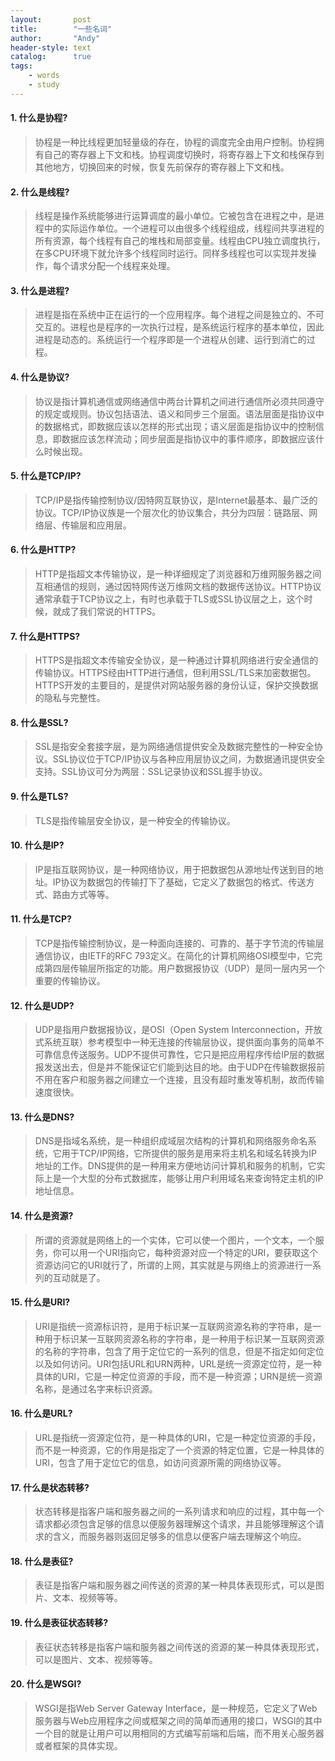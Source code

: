 ```yaml
---
layout:       post
title:        "一些名词"
author:       "Andy"
header-style: text
catalog:      true
tags:
    - words
    - study
---
```


#### 1. 什么是**协程**?
> 协程是一种比线程更加轻量级的存在，协程的调度完全由用户控制。协程拥有自己的寄存器上下文和栈。协程调度切换时，将寄存器上下文和栈保存到其他地方，切换回来的时候，恢复先前保存的寄存器上下文和栈。

#### 2. 什么是**线程**?
> 线程是操作系统能够进行运算调度的最小单位。它被包含在进程之中，是进程中的实际运作单位。一个进程可以由很多个线程组成，线程间共享进程的所有资源，每个线程有自己的堆栈和局部变量。线程由CPU独立调度执行，在多CPU环境下就允许多个线程同时运行。同样多线程也可以实现并发操作，每个请求分配一个线程来处理。

#### 3. 什么是**进程**?
> 进程是指在系统中正在运行的一个应用程序。每个进程之间是独立的、不可交互的。进程也是程序的一次执行过程，是系统运行程序的基本单位，因此进程是动态的。系统运行一个程序即是一个进程从创建、运行到消亡的过程。

#### 4. 什么是**协议**?
> 协议是指计算机通信或网络通信中两台计算机之间进行通信所必须共同遵守的规定或规则。协议包括语法、语义和同步三个层面。语法层面是指协议中的数据格式，即数据应该以怎样的形式出现；语义层面是指协议中的控制信息，即数据应该怎样流动；同步层面是指协议中的事件顺序，即数据应该什么时候出现。

#### 5. 什么是**TCP/IP**?
> TCP/IP是指传输控制协议/因特网互联协议，是Internet最基本、最广泛的协议。TCP/IP协议族是一个层次化的协议集合，共分为四层：链路层、网络层、传输层和应用层。

#### 6. 什么是**HTTP**?
> HTTP是指超文本传输协议，是一种详细规定了浏览器和万维网服务器之间互相通信的规则，通过因特网传送万维网文档的数据传送协议。HTTP协议通常承载于TCP协议之上，有时也承载于TLS或SSL协议层之上，这个时候，就成了我们常说的HTTPS。

#### 7. 什么是**HTTPS**?
> HTTPS是指超文本传输安全协议，是一种通过计算机网络进行安全通信的传输协议。HTTPS经由HTTP进行通信，但利用SSL/TLS来加密数据包。HTTPS开发的主要目的，是提供对网站服务器的身份认证，保护交换数据的隐私与完整性。

#### 8. 什么是**SSL**?
> SSL是指安全套接字层，是为网络通信提供安全及数据完整性的一种安全协议。SSL协议位于TCP/IP协议与各种应用层协议之间，为数据通讯提供安全支持。SSL协议可分为两层：SSL记录协议和SSL握手协议。

#### 9. 什么是**TLS**?
> TLS是指传输层安全协议，是一种安全的传输协议。

#### 10. 什么是**IP**?
> IP是指互联网协议，是一种网络协议，用于把数据包从源地址传送到目的地址。IP协议为数据包的传输打下了基础，它定义了数据包的格式、传送方式、路由方式等等。

#### 11. 什么是**TCP**?
> TCP是指传输控制协议，是一种面向连接的、可靠的、基于字节流的传输层通信协议，由IETF的RFC 793定义。在简化的计算机网络OSI模型中，它完成第四层传输层所指定的功能。用户数据报协议（UDP）是同一层内另一个重要的传输协议。

#### 12. 什么是**UDP**?
> UDP是指用户数据报协议，是OSI（Open System Interconnection，开放式系统互联）参考模型中一种无连接的传输层协议，提供面向事务的简单不可靠信息传送服务。UDP不提供可靠性，它只是把应用程序传给IP层的数据报发送出去，但是并不能保证它们能到达目的地。由于UDP在传输数据报前不用在客户和服务器之间建立一个连接，且没有超时重发等机制，故而传输速度很快。

#### 13. 什么是**DNS**?
> DNS是指域名系统，是一种组织成域层次结构的计算机和网络服务命名系统，它用于TCP/IP网络，它所提供的服务是用来将主机名和域名转换为IP地址的工作。DNS提供的是一种用来方便地访问计算机和服务的机制，它实际上是一个大型的分布式数据库，能够让用户利用域名来查询特定主机的IP地址信息。

#### 14. 什么是**资源**?
>所谓的资源就是网络上的一个实体，它可以使一个图片，一个文本，一个服务，你可以用一个URI指向它，每种资源对应一个特定的URI，要获取这个资源访问它的URI就行了，所谓的上网，其实就是与网络上的资源进行一系列的互动就是了。

#### 15. 什么是**URI**?
>URI是指统一资源标识符，是用于标识某一互联网资源名称的字符串，是一种用于标识某一互联网资源名称的字符串，是一种用于标识某一互联网资源的名称的字符串，包含了用于定位它的一系列的信息，但是不指定如何定位以及如何访问。URI包括URL和URN两种，URL是统一资源定位符，是一种具体的URI，它是一种定位资源的手段，而不是一种资源；URN是统一资源名称，是通过名字来标识资源。

#### 16. 什么是**URL**?
>URL是指统一资源定位符，是一种具体的URI，它是一种定位资源的手段，而不是一种资源，它的作用是指定了一个资源的特定位置，它是一种具体的URI，包含了用于定位它的信息，如访问资源所需的网络协议等。

#### 17. 什么是**状态转移**?
>状态转移是指客户端和服务器之间的一系列请求和响应的过程，其中每一个请求都必须包含足够的信息以便服务器理解这个请求，并且能够理解这个请求的含义，而服务器则返回足够多的信息以便客户端去理解这个响应。

#### 18. 什么是**表征**?
>表征是指客户端和服务器之间传送的资源的某一种具体表现形式，可以是图片、文本、视频等等。

#### 19. 什么是**表征状态转移**?
>表征状态转移是指客户端和服务器之间传送的资源的某一种具体表现形式，可以是图片、文本、视频等等。

#### 20. 什么是**WSGI**?
>WSGI是指Web Server Gateway Interface，是一种规范，它定义了Web服务器与Web应用程序之间或框架之间的简单而通用的接口，WSGI的其中一个目的就是让用户可以用相同的方式编写前端和后端，而不用关心服务器或者框架的具体实现。